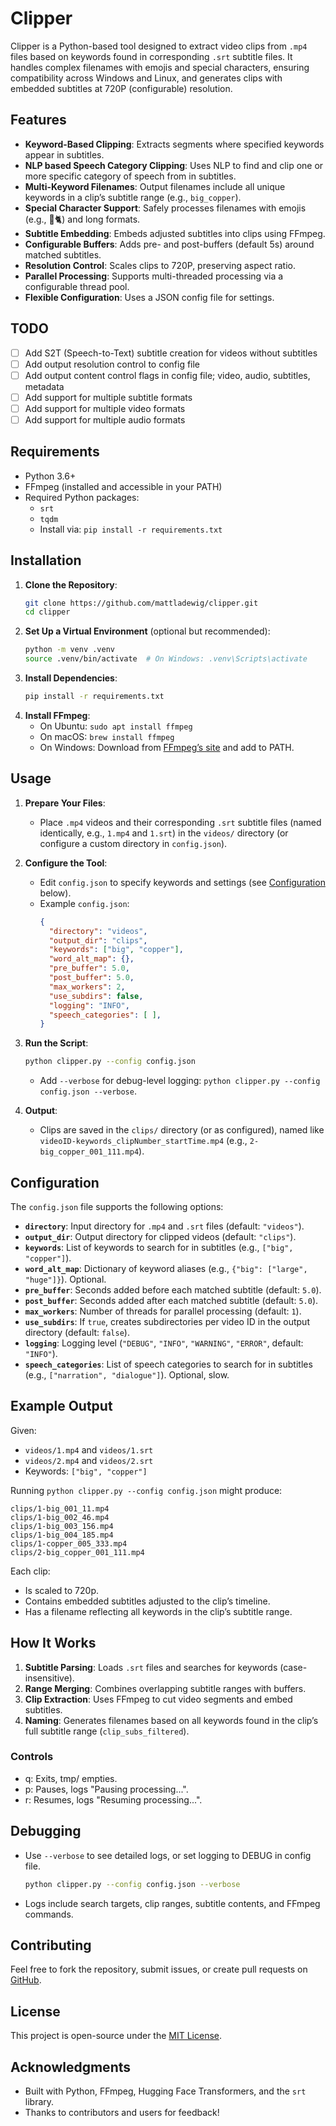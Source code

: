 # Clipper

Clipper is a Python-based tool designed to extract video clips from `.mp4` files based on keywords found in corresponding `.srt` subtitle files. It handles complex filenames with emojis and special characters, ensuring compatibility across Windows and Linux, and generates clips with embedded subtitles at 720P (configurable) resolution.

## Features
- **Keyword-Based Clipping**: Extracts segments where specified keywords appear in subtitles.
- **NLP based Speech Category Clipping**: Uses NLP to find and clip one or more specific category of speech from in subtitles.
- **Multi-Keyword Filenames**: Output filenames include all unique keywords in a clip’s subtitle range (e.g., `big_copper`).
- **Special Character Support**: Safely processes filenames with emojis (e.g., 🔱🐈) and long formats.
- **Subtitle Embedding**: Embeds adjusted subtitles into clips using FFmpeg.
- **Configurable Buffers**: Adds pre- and post-buffers (default 5s) around matched subtitles.
- **Resolution Control**: Scales clips to 720P, preserving aspect ratio.
- **Parallel Processing**: Supports multi-threaded processing via a configurable thread pool.
- **Flexible Configuration**: Uses a JSON config file for settings.

## TODO
- [ ] Add S2T (Speech-to-Text) subtitle creation for videos without subtitles
- [ ] Add output resolution control to config file
- [ ] Add output content control flags in config file; video, audio, subtitles, metadata
- [ ] Add support for multiple subtitle formats
- [ ] Add support for multiple video formats
- [ ] Add support for multiple audio formats

## Requirements
- Python 3.6+
- FFmpeg (installed and accessible in your PATH)
- Required Python packages:
  - `srt`
  - `tqdm`
  - Install via: `pip install -r requirements.txt`

## Installation
1. **Clone the Repository**:
   ```bash
   git clone https://github.com/mattladewig/clipper.git
   cd clipper
   ```
2. **Set Up a Virtual Environment** (optional but recommended):
   ```bash
   python -m venv .venv
   source .venv/bin/activate  # On Windows: .venv\Scripts\activate
   ```
3. **Install Dependencies**:
   ```bash
   pip install -r requirements.txt
   ```
4. **Install FFmpeg**:
   - On Ubuntu: `sudo apt install ffmpeg`
   - On macOS: `brew install ffmpeg`
   - On Windows: Download from [FFmpeg’s site](https://ffmpeg.org/download.html) and add to PATH.

## Usage
1. **Prepare Your Files**:
   - Place `.mp4` videos and their corresponding `.srt` subtitle files (named identically, e.g., `1.mp4` and `1.srt`) in the `videos/` directory (or configure a custom directory in `config.json`).

2. **Configure the Tool**:
   - Edit `config.json` to specify keywords and settings (see [Configuration](#configuration) below).
   - Example `config.json`:
     ```json
     {
       "directory": "videos",
       "output_dir": "clips",
       "keywords": ["big", "copper"],
       "word_alt_map": {},
       "pre_buffer": 5.0,
       "post_buffer": 5.0,
       "max_workers": 2,
       "use_subdirs": false,
       "logging": "INFO",
       "speech_categories": [ ],
     }
     ```

3. **Run the Script**:
   ```bash
   python clipper.py --config config.json
   ```
   - Add `--verbose` for debug-level logging: `python clipper.py --config config.json --verbose`.

4. **Output**:
   - Clips are saved in the `clips/` directory (or as configured), named like `videoID-keywords_clipNumber_startTime.mp4` (e.g., `2-big_copper_001_111.mp4`).

## Configuration
The `config.json` file supports the following options:
- **`directory`**: Input directory for `.mp4` and `.srt` files (default: `"videos"`).
- **`output_dir`**: Output directory for clipped videos (default: `"clips"`).
- **`keywords`**: List of keywords to search for in subtitles (e.g., `["big", "copper"]`).
- **`word_alt_map`**: Dictionary of keyword aliases (e.g., `{"big": ["large", "huge"]}`). Optional.
- **`pre_buffer`**: Seconds added before each matched subtitle (default: `5.0`).
- **`post_buffer`**: Seconds added after each matched subtitle (default: `5.0`).
- **`max_workers`**: Number of threads for parallel processing (default: `1`).
- **`use_subdirs`**: If `true`, creates subdirectories per video ID in the output directory (default: `false`).
- **`logging`**: Logging level (`"DEBUG"`, `"INFO"`, `"WARNING"`, `"ERROR"`, default: `"INFO"`).
- **`speech_categories`**: List of speech categories to search for in subtitles (e.g., `["narration", "dialogue"]`). Optional, slow.

## Example Output
Given:
- `videos/1.mp4` and `videos/1.srt`
- `videos/2.mp4` and `videos/2.srt`
- Keywords: `["big", "copper"]`

Running `python clipper.py --config config.json` might produce:
```
clips/1-big_001_11.mp4
clips/1-big_002_46.mp4
clips/1-big_003_156.mp4
clips/1-big_004_185.mp4
clips/1-copper_005_333.mp4
clips/2-big_copper_001_111.mp4
```

Each clip:
- Is scaled to 720p.
- Contains embedded subtitles adjusted to the clip’s timeline.
- Has a filename reflecting all keywords in the clip’s subtitle range.

## How It Works
1. **Subtitle Parsing**: Loads `.srt` files and searches for keywords (case-insensitive).
2. **Range Merging**: Combines overlapping subtitle ranges with buffers.
3. **Clip Extraction**: Uses FFmpeg to cut video segments and embed subtitles.
4. **Naming**: Generates filenames based on all keywords found in the clip’s full subtitle range (`clip_subs_filtered`).

### Controls
- q: Exits, tmp/ empties.
- p: Pauses, logs "Pausing processing...".
- r: Resumes, logs "Resuming processing...".

## Debugging
- Use `--verbose` to see detailed logs, or set logging to DEBUG in config file.
  ```bash
  python clipper.py --config config.json --verbose
  ```
- Logs include search targets, clip ranges, subtitle contents, and FFmpeg commands.

## Contributing
Feel free to fork the repository, submit issues, or create pull requests on [GitHub](https://github.com/mattladewig/clipper).

## License
This project is open-source under the [MIT License](LICENSE).

## Acknowledgments
- Built with Python, FFmpeg, Hugging Face Transformers, and the `srt` library.
- Thanks to contributors and users for feedback!


